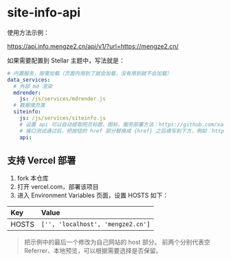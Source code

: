 # site-info-api

使用方法示例：

https://api.info.mengze2.cn/api/v1/?url=https://mengze2.cn/

如果需要配置到 Stellar 主题中，写法就是：

```yaml
# 内置服务，按需加载（页面内用到了就会加载，没有用到就不会加载）
data_services:
  # 外部 md 渲染
  mdrender:
    js: /js/services/mdrender.js
  # 数据填充类
  siteinfo:
    js: /js/services/siteinfo.js
    # 设置 api 可以自动提取网页标题、图标，服务部署方法：https://github.com/xaoxuu/site-info-api/
    # 接口测试通过后，把按钮的 href 部分替换成 {href} 之后填写到下方，例如：https://api.vlts.cc/site_info/v1?url={href}
    api: 
```

## 支持 Vercel 部署

1. fork 本仓库
2. 打开 vercel.com，部署该项目
3. 进入 Environment Variables 页面，设置 HOSTS 如下：

| Key | Value |
| :-- | :-- |
| HOSTS | `['', 'localhost', 'mengze2.cn']` |

> 把示例中的最后一个修改为自己网站的 host 部分。
> 前两个分别代表空 Referrer、本地预览，可以根据需要选择是否保留。
